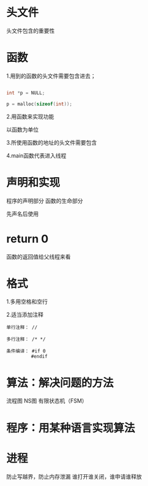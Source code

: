 # 头文件

头文件包含的重要性

# 函数

1.用到的函数的头文件需要包含进去；

```c

int *p = NULL;

p = malloc(sizeof(int));

```

2.用函数来实现功能

以函数为单位

3.所使用函数的地址的头文件需要包含

4.main函数代表进入线程

# 声明和实现

程序的声明部分
函数的生命部分

先声名后使用

# return 0 

函数的返回值给父线程来看


# 格式

1.多用空格和空行

2.适当添加注释

    单行注释： //

    多行注释： /* */

    条件编译： #if 0
             #endif

# 算法：解决问题的方法

流程图 NS图 有限状态机（FSM） 

# 程序：用某种语言实现算法

# 进程

防止写越界，防止内存泄漏
谁打开谁关闭，谁申请谁释放



